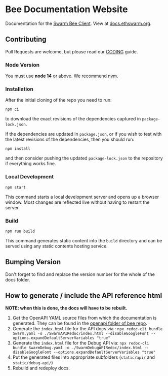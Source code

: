 # Bee Documentation Website

Documentation for the [Swarm Bee Client](https://github.com/ethersphere/bee). View at [docs.ethswarm.org](https://docs.ethswarm.org).

## Contributing

Pull Requests are welcome, but please read our [CODING](CODING.md) guide.

### Node Version

You must use **node 14** or above. We recommend [nvm](https://github.com/nvm-sh/nvm).

### Installation

After the initial cloning of the repo you need to run:

```
npm ci
```

to download the exact revisions of the dependencies captured in
`package-lock.json`.

If the dependencies are updated in `package.json`, or if you wish to
test with the latest revisions of the dependencies, then you should
run:

```
npm install
```

and then consider pushing the updated `package-lock.json` to the
repository if everything works fine.

### Local Development

```
npm start
```

This command starts a local development server and opens up a browser
window. Most changes are reflected live without having to restart the
server.

### Build

```
npm run build
```

This command generates static content into the `build` directory and can be served using any static contents hosting service.

## Bumping Version

Don't forget to find and replace the version number for the whole of the docs folder. 

## How to generate / include the API reference html

**NOTE: when this is done, the docs will have to be rebuilt.**

1. Get the OpenAPI YAML source files from which the documentation is generated. They can be found in the [openapi folder of bee repo](https://github.com/ethersphere/bee/tree/master/openapi).
2. Generate the `index.html` file for the API docs via : `npx redoc-cli bundle Swarm.yaml -o ./SwarmAPIRedoc/index.html --disableGoogleFont --options.expandDefaultServerVariables "true"`
3. Generate the `index.html` file for the Debug API via: `npx redoc-cli bundle SwarmDebug.yaml -o ./SwarmDebugAPIRedoc/index.html --disableGoogleFont --options.expandDefaultServerVariables "true"`
4. Put the generated files into appropriate subfolders (`static/api/` and `static/debug-api/`)
5. Rebuild and redeploy docs.

